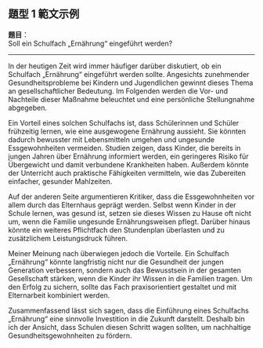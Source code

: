 ## 題型 1 範文示例

**題目**：  
Soll ein Schulfach „Ernährung“ eingeführt werden?

---

In der heutigen Zeit wird immer häufiger darüber diskutiert, ob ein Schulfach „Ernährung“ eingeführt werden sollte. Angesichts zunehmender Gesundheitsprobleme bei Kindern und Jugendlichen gewinnt dieses Thema an gesellschaftlicher Bedeutung. Im Folgenden werden die Vor- und Nachteile dieser Maßnahme beleuchtet und eine persönliche Stellungnahme abgegeben.

<!-- 
In der heutigen Zeit wird immer häufiger darüber diskutiert, ob ein Schulfach "Ernährung" eingeführt werden sollte. Angesichts zunehmender Gesundheitsprobleme bei Kindern und Jugendlichen
gewinnt dieses Thema an gesellschaftlicher Bedeutung. Im Folgenden werden die Vor- und Nachteile dieser Maßnahme beleuchtet und eine persönliche Stellungnahme abgegeben.
-->

Ein Vorteil eines solchen Schulfachs ist, dass Schülerinnen und Schüler frühzeitig lernen, wie eine ausgewogene Ernährung aussieht. Sie könnten dadurch bewusster mit Lebensmitteln umgehen und ungesunde Essgewohnheiten vermeiden. Studien zeigen, dass Kinder, die bereits in jungen Jahren über Ernährung informiert werden, ein geringeres Risiko für Übergewicht und damit verbundene Krankheiten haben. Außerdem könnte der Unterricht auch praktische Fähigkeiten vermitteln, wie das Zubereiten einfacher, gesunder Mahlzeiten.

<!-- 
Ein Vorteil eines solchen Schulfachs ist, dass Schülerinnen und Schüler frühzeitig lernen, wie eine ausgewogene Ernährung aussieht. Sie könnten dadurch bewusster mit Lebensmitteln umgehen und ungesunde Essgewohnheiten vermeiden. Studien zeigen, dass Kinder, die bereits in jungen Jahren über Ernährung informiert werden, ein geringeres Risiko für Übergewicht und damit verbundene Krankheiten haben. Außerdem könnte der Unterricht auch praktische Fähigkeiten vermitteln, wie das Zubereiten einfacher, gesunder Mahlzeiten.
 -->

Auf der anderen Seite argumentieren Kritiker, dass die Essgewohnheiten vor allem durch das Elternhaus geprägt werden. Selbst wenn Kinder in der Schule lernen, was gesund ist, setzen sie dieses Wissen zu Hause oft nicht um, wenn die Familie ungesunde Ernährungsweisen pflegt. Darüber hinaus könnte ein weiteres Pflichtfach den Stundenplan überlasten und zu zusätzlichem Leistungsdruck führen.


<!-- 
Auf der anderen Seite argumentieren Kritiker, dass die Essgewohnheiten vor allem durch das Elternhaus geprägt werden. Selbst wenn Kinder in der Schule lernen, was gesund ist, setzen sie dieses Wissen zu Hause oft nicht um, wenn die Familie ungesunde Ernährungsweisen pflegt. Darüber hinaus könnte ein weiteres Pflichtfach den Stundenplan überlasten und zu zusätzlichem Leistungsdruck führen.
 -->

Meiner Meinung nach überwiegen jedoch die Vorteile. Ein Schulfach „Ernährung“ könnte langfristig nicht nur die Gesundheit der jungen Generation verbessern, sondern auch das Bewusstsein in der gesamten Gesellschaft stärken, wenn die Kinder ihr Wissen in die Familien tragen. Um den Erfolg zu sichern, sollte das Fach praxisorientiert gestaltet und mit Elternarbeit kombiniert werden.

<!-- 
Meiner Meinung nach überwiegen jedoch die Vorteile. Ein Schulfach "Ernährung" könnte langfristig nicht nur die Gesundheit der jungen Generation verbessern, sondern auch das Bewusstsein in der gesamten Gesellschaft stärken, wenn die Kinder ihr Wissen in die Familien tragen. Um den Erfolg zu sichern, sollte das Fach praxisorientiert gestaltet und mit Elternarbeit kombiniert werden.
 -->


Zusammenfassend lässt sich sagen, dass die Einführung eines Schulfachs „Ernährung“ eine sinnvolle Investition in die Zukunft darstellt. Deshalb bin ich der Ansicht, dass Schulen diesen Schritt wagen sollten, um nachhaltige Gesundheitsgewohnheiten zu fördern.


<!-- 
Zusammenfassend lässt sich sagen, dass die Einführung eines Schulfachs "Ernährung" eine sinnvolle Investition in die Zukunft darstellt. Deshalb bin ich der Ansicht, dass Schulen diesen Schritt wagen sollten, um nachhaltige Gesundheitsgewohnheiten zu fördern.
 -->




































